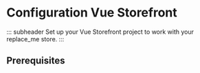 # Configuration Vue Storefront

::: subheader
Set up your Vue Storefront project to work with your replace_me store.
:::

## Prerequisites